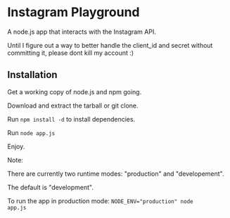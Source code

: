 # Instagram Playground

A node.js app that interacts with the Instagram API.

Until I figure out a way to better handle the client_id
and secret without committing it, please dont kill my account :)

## Installation

Get a working copy of node.js and npm going.

Download and extract the tarball or git clone.

Run <code>npm install -d</code> to install dependencies.

Run <code>node app.js</code>

Enjoy.

Note:

There are currently two runtime modes: "production" and "developement".

The default is "development".

To run the app in production mode: <code>NODE_ENV="production" node app.js</code>


